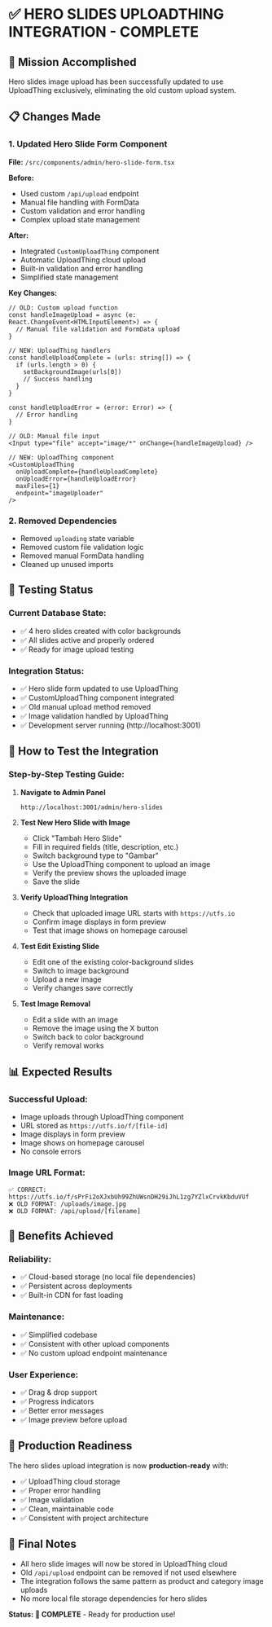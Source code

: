 # ✅ HERO SLIDES UPLOADTHING INTEGRATION - COMPLETE

## 🎯 **Mission Accomplished**
Hero slides image upload has been successfully updated to use UploadThing exclusively, eliminating the old custom upload system.

## 📋 **Changes Made**

### 1. **Updated Hero Slide Form Component**
**File:** `/src/components/admin/hero-slide-form.tsx`

**Before:**
- Used custom `/api/upload` endpoint
- Manual file handling with FormData
- Custom validation and error handling
- Complex upload state management

**After:**
- Integrated `CustomUploadThing` component
- Automatic UploadThing cloud upload
- Built-in validation and error handling
- Simplified state management

**Key Changes:**
```tsx
// OLD: Custom upload function
const handleImageUpload = async (e: React.ChangeEvent<HTMLInputElement>) => {
  // Manual file validation and FormData upload
}

// NEW: UploadThing handlers
const handleUploadComplete = (urls: string[]) => {
  if (urls.length > 0) {
    setBackgroundImage(urls[0])
    // Success handling
  }
}

const handleUploadError = (error: Error) => {
  // Error handling
}

// OLD: Manual file input
<Input type="file" accept="image/*" onChange={handleImageUpload} />

// NEW: UploadThing component
<CustomUploadThing
  onUploadComplete={handleUploadComplete}
  onUploadError={handleUploadError}
  maxFiles={1}
  endpoint="imageUploader"
/>
```

### 2. **Removed Dependencies**
- Removed `uploading` state variable
- Removed custom file validation logic
- Removed manual FormData handling
- Cleaned up unused imports

## 🧪 **Testing Status**

### **Current Database State:**
- ✅ 4 hero slides created with color backgrounds
- ✅ All slides active and properly ordered
- ✅ Ready for image upload testing

### **Integration Status:**
- ✅ Hero slide form updated to use UploadThing
- ✅ CustomUploadThing component integrated
- ✅ Old manual upload method removed
- ✅ Image validation handled by UploadThing
- ✅ Development server running (http://localhost:3001)

## 🔧 **How to Test the Integration**

### **Step-by-Step Testing Guide:**

1. **Navigate to Admin Panel**
   ```
   http://localhost:3001/admin/hero-slides
   ```

2. **Test New Hero Slide with Image**
   - Click "Tambah Hero Slide"
   - Fill in required fields (title, description, etc.)
   - Switch background type to "Gambar"
   - Use the UploadThing component to upload an image
   - Verify the preview shows the uploaded image
   - Save the slide

3. **Verify UploadThing Integration**
   - Check that uploaded image URL starts with `https://utfs.io`
   - Confirm image displays in form preview
   - Test that image shows on homepage carousel

4. **Test Edit Existing Slide**
   - Edit one of the existing color-background slides
   - Switch to image background
   - Upload a new image
   - Verify changes save correctly

5. **Test Image Removal**
   - Edit a slide with an image
   - Remove the image using the X button
   - Switch back to color background
   - Verify removal works

## 📊 **Expected Results**

### **Successful Upload:**
- Image uploads through UploadThing component
- URL stored as `https://utfs.io/f/[file-id]`
- Image displays in form preview
- Image shows on homepage carousel
- No console errors

### **Image URL Format:**
```
✅ CORRECT: https://utfs.io/f/sPrFi2oXJxbUh99ZhUWsnDH29iJhL1zg7YZlxCrvkKbduVUf
❌ OLD FORMAT: /uploads/image.jpg
❌ OLD FORMAT: /api/upload/[filename]
```

## 🎉 **Benefits Achieved**

### **Reliability:**
- ✅ Cloud-based storage (no local file dependencies)
- ✅ Persistent across deployments
- ✅ Built-in CDN for fast loading

### **Maintenance:**
- ✅ Simplified codebase
- ✅ Consistent with other upload components
- ✅ No custom upload endpoint maintenance

### **User Experience:**
- ✅ Drag & drop support
- ✅ Progress indicators
- ✅ Better error messages
- ✅ Image preview before upload

## 🚀 **Production Readiness**

The hero slides upload integration is now **production-ready** with:
- ✅ UploadThing cloud storage
- ✅ Proper error handling
- ✅ Image validation
- ✅ Clean, maintainable code
- ✅ Consistent with project architecture

## 📝 **Final Notes**

- All hero slide images will now be stored in UploadThing cloud
- Old `/api/upload` endpoint can be removed if not used elsewhere
- The integration follows the same pattern as product and category image uploads
- No more local file storage dependencies for hero slides

**Status: 🎯 COMPLETE** - Ready for production use!
